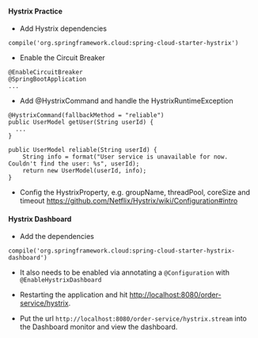 #### Hystrix Practice

- Add Hystrix dependencies
```
compile('org.springframework.cloud:spring-cloud-starter-hystrix')
```

- Enable the Circuit Breaker
```
@EnableCircuitBreaker
@SpringBootApplication
...
```

- Add @HystrixCommand and handle the HystrixRuntimeException
```
@HystrixCommand(fallbackMethod = "reliable")
public UserModel getUser(String userId) {
  ...
}

public UserModel reliable(String userId) {
    String info = format("User service is unavailable for now. Couldn't find the user: %s", userId);
    return new UserModel(userId, info);
}
```

- Config the HystrixProperty, e.g. groupName, threadPool, coreSize and timeout
https://github.com/Netflix/Hystrix/wiki/Configuration#intro

#### Hystrix Dashboard

- Add the dependencies
```
compile('org.springframework.cloud:spring-cloud-starter-hystrix-dashboard')
```

- It also needs to be enabled via annotating a `@Configuration` with `@EnableHystrixDashboard`

- Restarting the application and hit [http://localhost:8080/order-service/hystrix](http://localhost:8080/order-service/hystrix).

- Put the url `http://localhost:8080/order-service/hystrix.stream` into the Dashboard monitor and view the dashboard.
